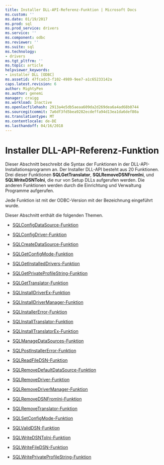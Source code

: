 ```yaml
---
title: Installer DLL-API-Referenz-Funktion | Microsoft Docs
ms.custom: ''
ms.date: 01/19/2017
ms.prod: sql
ms.prod_service: drivers
ms.service: ''
ms.component: odbc
ms.reviewer: ''
ms.suite: sql
ms.technology:
- drivers
ms.tgt_pltfrm: ''
ms.topic: article
helpviewer_keywords:
- installer DLL [ODBC]
ms.assetid: 47fcadc3-f102-4989-9ee7-a1c65233142a
caps.latest.revision: 6
author: MightyPen
ms.author: genemi
manager: craigg
ms.workload: Inactive
ms.openlocfilehash: 2913a4e5db5aeaa609da2d269dea6a4ad68b0744
ms.sourcegitcommit: 7a6df3fd5bea9282ecdeffa94d13ea1da6def80a
ms.translationtype: MT
ms.contentlocale: de-DE
ms.lasthandoff: 04/16/2018
---
```

# <a name="installer-dll-api-reference-function"></a>Installer DLL-API-Referenz-Funktion
Dieser Abschnitt beschreibt die Syntax der Funktionen in der DLL-API-Installationsprogramm an. Der Installer DLL-API besteht aus 20 Funktionen. Drei dieser Funktionen **SQLGetTranslator**, **SQLRemoveDSNFromIni**, und **SQLWriteDSNToIni**, die nur von Setup DLLs aufgerufen werden. Die anderen Funktionen werden durch die Einrichtung und Verwaltung Programme aufgerufen.  
  
 Jede Funktion ist mit der ODBC-Version mit der Bezeichnung eingeführt wurde.  
  
 Dieser Abschnitt enthält die folgenden Themen.  
  
-   [SQLConfigDataSource-Funktion](../../../odbc/reference/syntax/sqlconfigdatasource-function.md)  
  
-   [SQLConfigDriver-Funktion](../../../odbc/reference/syntax/sqlconfigdriver-function.md)  
  
-   [SQLCreateDataSource-Funktion](../../../odbc/reference/syntax/sqlcreatedatasource-function.md)  
  
-   [SQLGetConfigMode-Funktion](../../../odbc/reference/syntax/sqlgetconfigmode-function.md)  
  
-   [SQLGetInstalledDrivers-Funktion](../../../odbc/reference/syntax/sqlgetinstalleddrivers-function.md)  
  
-   [SQLGetPrivateProfileString-Funktion](../../../odbc/reference/syntax/sqlgetprivateprofilestring-function.md)  
  
-   [SQLGetTranslator-Funktion](../../../odbc/reference/syntax/sqlgettranslator-function.md)  
  
-   [SQLInstallDriverEx-Funktion](../../../odbc/reference/syntax/sqlinstalldriverex-function.md)  
  
-   [SQLInstallDriverManager-Funktion](../../../odbc/reference/syntax/sqlinstalldrivermanager-function.md)  
  
-   [SQLInstallerError-Funktion](../../../odbc/reference/syntax/sqlinstallererror-function.md)  
  
-   [SQLInstallTranslator-Funktion](../../../odbc/reference/syntax/sqlinstalltranslator-function.md)  
  
-   [SQLInstallTranslatorEx-Funktion](../../../odbc/reference/syntax/sqlinstalltranslatorex-function.md)  
  
-   [SQLManageDataSources-Funktion](../../../odbc/reference/syntax/sqlmanagedatasources.md)  
  
-   [SQLPostInstallerError-Funktion](../../../odbc/reference/syntax/sqlpostinstallererror-function.md)  
  
-   [SQLReadFileDSN-Funktion](../../../odbc/reference/syntax/sqlreadfiledsn-function.md)  
  
-   [SQLRemoveDefaultDataSource-Funktion](../../../odbc/reference/syntax/sqlremovedefaultdatasource-function.md)  
  
-   [SQLRemoveDriver-Funktion](../../../odbc/reference/syntax/sqlremovedriver-function.md)  
  
-   [SQLRemoveDriverManager-Funktion](../../../odbc/reference/syntax/sqlremovedrivermanager-function.md)  
  
-   [SQLRemoveDSNFromIni-Funktion](../../../odbc/reference/syntax/sqlremovedsnfromini-function.md)  
  
-   [SQLRemoveTranslator-Funktion](../../../odbc/reference/syntax/sqlremovetranslator-function.md)  
  
-   [SQLSetConfigMode-Funktion](../../../odbc/reference/syntax/sqlsetconfigmode-function.md)  
  
-   [SQLValidDSN-Funktion](../../../odbc/reference/syntax/sqlvaliddsn-function.md)  
  
-   [SQLWriteDSNToIni-Funktion](../../../odbc/reference/syntax/sqlwritedsntoini-function.md)  
  
-   [SQLWriteFileDSN-Funktion](../../../odbc/reference/syntax/sqlwritefiledsn-function.md)  
  
-   [SQLWritePrivateProfileString-Funktion](../../../odbc/reference/syntax/sqlwriteprivateprofilestring-function.md)
